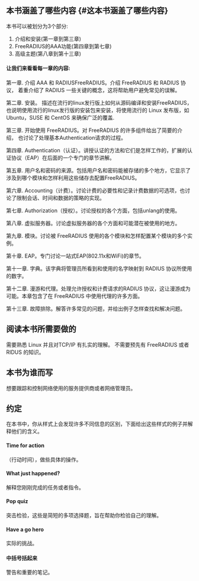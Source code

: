 ## 本书涵盖了哪些内容 {#这本书涵盖了哪些内容}

本书可以被划分为3个部分:

1. 介绍和安装\(第一章到第三章\)
2. FreeRADIUS的AAA功能\(第四章到第七章\)
3. 高级主题\(第八章到第十三章\)

#### 让我们来看看每一章的内容:

第一章. 介绍 AAA 和 RADIUSFreeRADIUS。介绍 FreeRADIUS 和 RADIUS 协议， 着重介绍了 RADIUS 一些关键的概念，这将帮助用户避免常见的误解。

第二章. 安装。 描述在流行的linux发行版上如何从源码编译和安装FreeRADIUS， 也说明使用流行的linux发行版的安装包来安装，将使用流行的 Linux 发布版，如 Ubuntu，SUSE 和 CentOS 来确保广泛的覆盖.

第三章. 开始使用 FreeRADIUS。对 FreeRADIUS 的许多组件给出了简要的介绍， 也讨论了处理基本Authentication请求的过程。

第四章. Authentication（认证）。讲授认证的方法和它们是怎样工作的，扩展的认证协议（EAP）在后面的一个专门的章节讲解。

第五章. 用户名和密码的来源。包括用户名和密码能被存储的多个地方，它显示了涉及到哪个模块和怎样利用这些储存去配置FreeRADIUS。

第六章. Accounting（计费）。讨论计费的必要性和记录计费数据的可选项，也讨论了限制会话、时间和数据的策略的实现。

第七章. Authorization（授权）。讨论授权的各个方面，包括unlang的使用。

第八章. 虚拟服务器。讨论虚拟服务器的各个方面和可能潜在被使用的地方。

第九章. 模块。讨论被 FreeRADIUS 使用的各个模块和怎样配置某个模块的多个实例。

第十章. EAP。专门讨论一站式EAP\(802.11x和WiFi\)的章节。

第十一章. 字典。该字典将管理员所看到和使用的名字映射到 RADIUS 协议所使用的数字。

第十二章. 漫游和代理。处理允许授权和计费请求的RADIUS 协议，这让漫游成为可能。本章包含了在 FreeRADIUS 中使用代理的许多方面。

第十三章. 故障排除。解答许多常见的问题，并给出例子怎样查找和解决问题。

## 阅读本书所需要做的

需要熟悉 Linux 并且对TCP/IP 有扎实的理解。 不需要预先有 FreeRADIUS 或者 RIDUS 的知识。

## 本书为谁而写

想要跟踪和控制网络使用的服务提供商或者网络管理员。

## 约定

在本书中，你从样式上会发现许多不同信息的区别，下面给出这些样式的例子并解释他们的含义。

#### Time for action

（行动时间），做些具体的操作。

#### What just happened?

解释您刚刚完成的任务或者指令。

#### Pop quiz

突击检验，这些是简短的多项选择题，旨在帮助你检验自己的理解。

#### Have a go hero

实际的挑战。

#### 中括号括起来

警告和重要的笔记。

